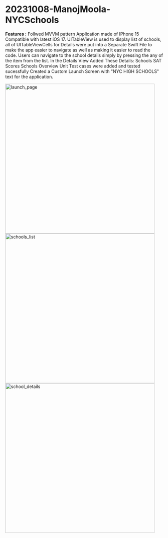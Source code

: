 # 20231008-ManojMoola-NYCSchools
**Features :**
Follwed MVVM pattern 
Application made of IPhone 15 Compatible with latest iOS 17.
UITableView is used to display list of schools, all of UITableViewCells for Details were put into a Separate Swift File to make the app easier to navigate as well as making it easier to read the code.
Users can navigate to the school details simply by pressing the any of the item from the list.
In the Details View Added These Details:
Schools SAT Scores
Schools Overview
Unit Test cases were added and tested sucessfully
Created a Custom Launch Screen with "NYC HIGH SCHOOLS" text for the application.

<img width="476" alt="launch_page" src="https://github.com/manojreddymoola430/20231008-ManojMoola-NYCSchools/assets/120790392/880f6c37-ef7a-4fe7-8574-7b41613df63c">
<img width="476" alt="schools_list" src="https://github.com/manojreddymoola430/20231008-ManojMoola-NYCSchools/assets/120790392/0943aff8-ab77-458f-81fe-41ed60b3cc06">
<img width="476" alt="school_details" src="https://github.com/manojreddymoola430/20231008-ManojMoola-NYCSchools/assets/120790392/f634b9d6-3fc2-49d7-9021-715d083fc9bf">


